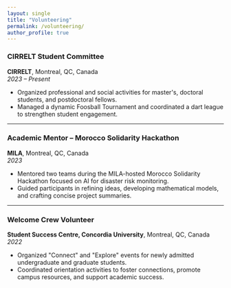 ```yaml
---
layout: single
title: "Volunteering"
permalink: /volunteering/
author_profile: true
---
```


### CIRRELT Student Committee  
**CIRRELT**, Montreal, QC, Canada  
*2023 – Present*  
- Organized professional and social activities for master's, doctoral students, and postdoctoral fellows.  
- Managed a dynamic Foosball Tournament and coordinated a dart league to strengthen student engagement.

---

### Academic Mentor – Morocco Solidarity Hackathon  
**MILA**, Montreal, QC, Canada  
*2023*  
- Mentored two teams during the MILA-hosted Morocco Solidarity Hackathon focused on AI for disaster risk monitoring.  
- Guided participants in refining ideas, developing mathematical models, and crafting concise project summaries.

---

### Welcome Crew Volunteer  
**Student Success Centre, Concordia University**, Montreal, QC, Canada  
*2022*  
- Organized "Connect" and "Explore" events for newly admitted undergraduate and graduate students.  
- Coordinated orientation activities to foster connections, promote campus resources, and support academic success.

